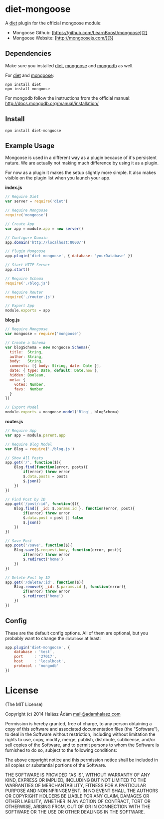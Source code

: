 # **diet-mongoose**
A [diet][1] plugin for the official mongoose module:

- Mongoose Github: [https://github.com/LearnBoost/mongoose][2]
- Mongoose Website: [http://mongoosejs.com/][3]

## **Dependencies**
Make sure you installed [diet][4], [mongoose][6] and [mongodb][5] as well. 

For [diet][4] and [mongoose][3]:
```
npm install diet
npm install mongoose
```
For mongodb follow the instructions from the official manual: http://docs.mongodb.org/manual/installation/


## **Install**
```
npm install diet-mongoose
```

## **Example Usage**
Mongoose is used in a different way as a plugin because of it's persistent nature. We are actually not making much difference by using it as a plugin. 

For now as a plugin it makes the setup slightly more simple. It also makes visible on the plugin list when you launch your app.

**index.js**
```js
// Require Diet
var server = require('diet')

// Require Mongoose
require('mongoose')

// Create App
var app = module.app = new server()

// Configure Domain
app.domain('http://localhost:8000/')

// Plugin Mongoose
app.plugin('diet-mongoose', { database: 'yourDatabase' })

// Start HTTP Server
app.start()

// Require Schema
require('./blog.js')

// Require Router
require('./router.js')

// Export App
module.exports = app
```
**blog.js**
```js
// Require Mongoose
var mongoose = require('mongoose')

// Create a Schema
var blogSchema = new mongoose.Schema({
  title:  String,
  author: String,
  body:   String,
  comments: [{ body: String, date: Date }],
  date: { type: Date, default: Date.now },
  hidden: Boolean,
  meta: {
    votes: Number,
    favs:  Number
  }
})

// Export Model
module.exports = mongoose.model('Blog', blogSchema)
```

**router.js**
```js
// Require App
var app = module.parent.app

// Require Blog Model
var Blog = require('./blog.js')

// Show All Posts
app.get('/', function($){
    Blog.find(function(error, posts){
        if(error) throw error
        $.data.posts = posts
        $.json()
    })
})

// Find Post by ID
app.get('/post/:id', function($){
    Blog.find({ _id: $.params.id }, function(error, post){
        if(error) throw error
        $.data.post = post || false
        $.json()
    })
})

// Save Post
app.post('/save', function($){
    Blog.save($.request.body, function(error, post){
        if(error) throw error
        $.redirect('home')
    })
})

// Delete Post by ID
app.get('/delete/:id', function($){
    Blog.remove({ _id: $.params.id }, function(error){
        if(error) throw error
        $.redirect('home')
    })
})
```

## **Config**
These are the default config options. All of them are optional, but you probably want to change the `database` at least: 
```js
app.plugin('diet-mongoose', {
	database : 'test',
	port	 : '27017',
	host	 : 'localhost',
	protocol : 'mongodb'
})
```

# **License**
(The MIT License)

Copyright (c) 2014 Halász Ádám <mail@adamhalasz.com>

Permission is hereby granted, free of charge, to any person obtaining a copy
of this software and associated documentation files (the "Software"), to deal
in the Software without restriction, including without limitation the rights
to use, copy, modify, merge, publish, distribute, sublicense, and/or sell
copies of the Software, and to permit persons to whom the Software is
furnished to do so, subject to the following conditions:

The above copyright notice and this permission notice shall be included in
all copies or substantial portions of the Software.

THE SOFTWARE IS PROVIDED "AS IS", WITHOUT WARRANTY OF ANY KIND, EXPRESS OR
IMPLIED, INCLUDING BUT NOT LIMITED TO THE WARRANTIES OF MERCHANTABILITY,
FITNESS FOR A PARTICULAR PURPOSE AND NONINFRINGEMENT. IN NO EVENT SHALL THE
AUTHORS OR COPYRIGHT HOLDERS BE LIABLE FOR ANY CLAIM, DAMAGES OR OTHER
LIABILITY, WHETHER IN AN ACTION OF CONTRACT, TORT OR OTHERWISE, ARISING FROM,
OUT OF OR IN CONNECTION WITH THE SOFTWARE OR THE USE OR OTHER DEALINGS IN
THE SOFTWARE.


  [1]: http://dietjs.com/
  [2]: https://github.com/LearnBoost/mongoose/
  [3]: http://mongoosejs.com/
  [4]: http://dietjs.com/
  [5]: http://mongodb.org/
  [6]: http://mongoosejs.com